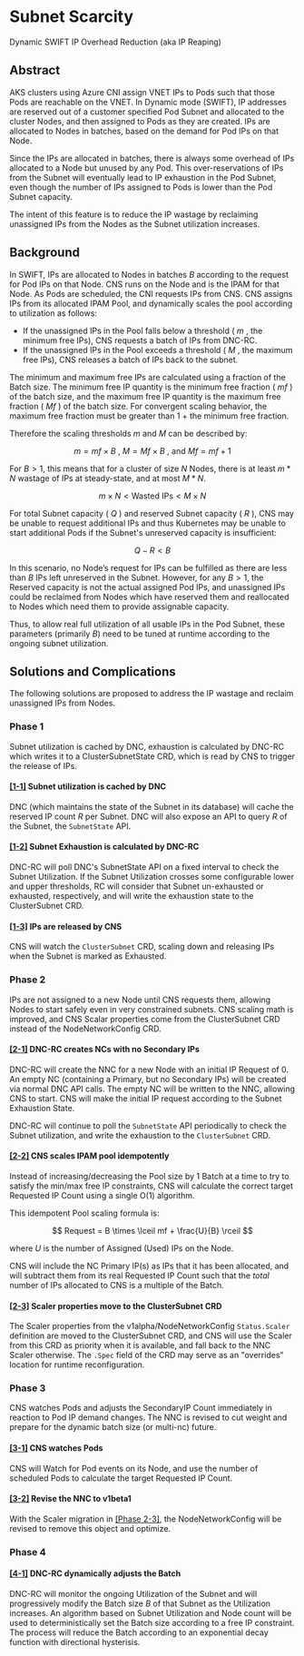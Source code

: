 # Subnet Scarcity 
Dynamic SWIFT IP Overhead Reduction (aka IP Reaping)

## Abstract
AKS clusters using Azure CNI assign VNET IPs to Pods such that those Pods are reachable on the VNET.
In Dynamic mode (SWIFT), IP addresses are reserved out of a customer specified Pod Subnet and allocated to the cluster Nodes, and then assigned to Pods as they are created. IPs are allocated to Nodes in batches, based on the demand for Pod IPs on that Node.

Since the IPs are allocated in batches, there is always some overhead of IPs allocated to a Node but unused by any Pod. This over-reservations of IPs from the Subnet will eventually lead to IP exhaustion in the Pod Subnet, even though the number of IPs assigned to Pods is lower than the Pod Subnet capacity.

The intent of this feature is to reduce the IP wastage by reclaiming unassigned IPs from the Nodes as the Subnet utilization increases.

## Background
In SWIFT, IPs are allocated to Nodes in batches $B$ according to the request for Pod IPs on that Node. CNS runs on the Node and is the IPAM for that Node. As Pods are scheduled, the CNI requests IPs from CNS. CNS assigns IPs from its allocated IPAM Pool, and dynamically scales the pool according to utilization as follows:
- If the unassigned IPs in the Pool falls below a threshold ( $m$ , the minimum free IPs), CNS requests a batch of IPs from DNC-RC.
- If the unassigned IPs in the Pool exceeds a threshold ( $M$ , the maximum free IPs), CNS releases a batch of IPs back to the subnet.

The minimum and maximum free IPs are calculated using a fraction of the Batch size. The minimum free IP quantity is the minimum free fraction ( $mf$ ) of the batch size, and the maximum free IP quantity is the maximum free fraction ( $Mf$ ) of the batch size. For convergent scaling behavior, the maximum free fraction must be greater than 1 + the minimum free fraction.

Therefore the scaling thresholds $m$ and $M$ can be described by:

$$
m = mf \times B \text{ , } M = Mf \times B \text{ , and } Mf = mf + 1
$$

For $B > 1$, this means that for a cluster of size $N$ Nodes, there is at least $m * N$ wastage of IPs at steady-state, and at most $M * N$.

$$
m \times N \lt \text{Wasted IPs} \lt M \times N
$$ 

For total Subnet capacity ( $Q$ ) and reserved Subnet capacity ( $R$ ), CNS may be unable to request additional IPs and thus Kubernetes may be unable to start additional Pods if the Subnet's unreserved capacity is insufficient:

$$
Q - R < B
$$

In this scenario, no Node’s request for IPs can be fulfilled as there are less than $B$ IPs left unreserved in the Subnet. However, for any $B>1$, the Reserved capacity is not the actual assigned Pod IPs, and unassigned IPs could be reclaimed from Nodes which have reserved them and reallocated to Nodes which need them to provide assignable capacity.

Thus, to allow real full utilization of all usable IPs in the Pod Subnet, these parameters (primarily $B$) need to be tuned at runtime according to the ongoing subnet utilization.

## Solutions and Complications
The following solutions are proposed to address the IP wastage and reclaim unassigned IPs from Nodes.

### Phase 1
Subnet utilization is cached by DNC, exhaustion is calculated by DNC-RC which writes it to a ClusterSubnetState CRD, which is read by CNS to trigger the release of IPs.

#### [[1-1]](phase-1/1-subnetstate.md) Subnet utilization is cached by DNC 
DNC (which maintains the state of the Subnet in its database) will cache the reserved IP count $R$ 
per Subnet. DNC will also expose an API to query $R$ of the Subnet, the `SubnetState` API.

#### [[1-2]](phase-1/2-exhaustion.md) Subnet Exhaustion is calculated by DNC-RC
DNC-RC will poll DNC's SubnetState API on a fixed interval to check the Subnet Utilization. If the Subnet Utilization crosses some configurable lower and upper thresholds, RC will consider that Subnet un-exhausted or exhausted, respectively, and will write the exhaustion state to the ClusterSubnet CRD.

#### [[1-3]](phase-1/3-releaseips.md) IPs are released by CNS
CNS will watch the `ClusterSubnet` CRD, scaling down and releasing IPs when the Subnet is marked as Exhausted.

### Phase 2
IPs are not assigned to a new Node until CNS requests them, allowing Nodes to start safely even in very constrained subnets. CNS scaling math is improved, and CNS Scalar properties come from the ClusterSubnet CRD instead of the NodeNetworkConfig CRD.

#### [[2-1]](phase-2/1-emptync.md) DNC-RC creates NCs with no Secondary IPs
DNC-RC will create the NNC for a new Node with an initial IP Request of 0. An empty NC (containing a Primary, but no Secondary IPs) will be created via normal DNC API calls. The empty NC will be written to the NNC, allowing CNS to start. CNS will make the initial IP request according to the Subnet Exhaustion State.

DNC-RC will continue to poll the `SubnetState` API periodically to check the Subnet utilization, and write the exhaustion to the `ClusterSubnet` CRD.

#### [[2-2]](phase-2/2-scalingmath.md) CNS scales IPAM pool idempotently
Instead of increasing/decreasing the Pool size by 1 Batch at a time to try to satisfy the min/max free IP constraints, CNS will calculate the correct target Requested IP Count using a single O(1) algorithm.

This idempotent Pool scaling formula is:

$$
Request = B \times \lceil mf + \frac{U}{B} \rceil
$$

where $U$ is the number of Assigned (Used) IPs on the Node.

CNS will include the NC Primary IP(s) as IPs that it has been allocated, and will subtract them from its real Requested IP Count such that the _total_ number of IPs allocated to CNS is a multiple of the Batch.

#### [[2-3]](phase-2/3-subnetscaler.md) Scaler properties move to the ClusterSubnet CRD
The Scaler properties from the v1alpha/NodeNetworkConfig `Status.Scaler` definition are moved to the ClusterSubnet CRD, and CNS will use the Scaler from this CRD as priority when it is available, and fall back to the NNC Scaler otherwise. The `.Spec` field of the CRD may serve as an "overrides" location for runtime reconfiguration.

### Phase 3
CNS watches Pods and adjusts the SecondaryIP Count immediately in reaction to Pod IP demand changes. The NNC is revised to cut weight and prepare for the dynamic batch size (or multi-nc) future.


#### [[3-1]](phase-3/1-watchpods.md) CNS watches Pods
CNS will Watch for Pod events on its Node, and use the number of scheduled Pods to calculate the target Requested IP Count.

#### [[3-2]](phase-3/2-nncbeta.md) Revise the NNC to v1beta1
With the Scaler migration in [[Phase 2-3]](#2-3-scaler-properties-move-to-the-clustersubnet-crd), the NodeNetworkConfig will be revised to remove this object and optimize.


### Phase 4

#### [[4-1]](phase-4/1-dynamicbatch.md) DNC-RC dynamically adjusts the Batch
DNC-RC will monitor the ongoing Utilization of the Subnet and will progressively modify the Batch size $B$ of that Subnet as the Utilization increases. An algorithm based on Subnet Utilization and Node count will be used to deterministically set the Batch size according to a free IP constraint. The process will reduce the Batch according to an exponential decay function with directional hysterisis.
